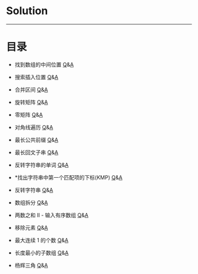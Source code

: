 # Solution
***
# 目录
- 找到数组的中间位置 [Q](https://leetcode.cn/problems/find-the-middle-index-in-array/description/)&[A](src/com/jackson/solution/question/Question1991.java)
- 搜索插入位置 [Q](https://leetcode.cn/problems/search-insert-position/description/)&[A](src/com/jackson/solution/question/Question35.java)
- 合并区间 [Q](https://leetcode.cn/problems/merge-intervals/description/)&[A](src/com/jackson/solution/question/Question56.java)

- 旋转矩阵 [Q](https://leetcode.cn/problems/rotate-image/)&[A](src/com/jackson/solution/question/Question48.java)
- 零矩阵 [Q](https://leetcode.cn/problems/zero-matrix-lcci/)&[A](src/com/jackson/solution/interview/InQuestion0108.java)
- 对角线遍历 [Q](https://leetcode.cn/problems/diagonal-traverse/description/)&[A](src/com/jackson/solution/question/Question498.java)

- 最长公共前缀 [Q](https://leetcode.cn/problems/longest-common-prefix/description/)&[A](src/com/jackson/solution/question/Question14.java)
- 最长回文子串 [Q](https://leetcode.cn/problems/longest-palindromic-substring/description/)&[A](src/com/jackson/solution/question/Question5.java)
- 反转字符串的单词 [Q](https://leetcode.cn/problems/reverse-words-in-a-string/description/)&[A](src/com/jackson/solution/question/Question151.java)
- *找出字符串中第一个匹配项的下标(KMP) [Q](https://leetcode.cn/problems/find-the-index-of-the-first-occurrence-in-a-string/description/)&[A](src/com/jackson/solution/question/Question28.java)

- 反转字符串 [Q](https://leetcode.cn/problems/reverse-string/description/)&[A](src/com/jackson/solution/question/Question344.java)
- 数组拆分 [Q](https://leetcode.cn/problems/array-partition/)&[A](src/com/jackson/solution/question/Question561.java)
- 两数之和 II - 输入有序数组 [Q](https://leetcode.cn/problems/two-sum-ii-input-array-is-sorted/description/)&[A](src/com/jackson/solution/question/Question167.java)

- 移除元素 [Q](https://leetcode.cn/problems/remove-element/description/)&[A](src/com/jackson/solution/question/Question27.java)
- 最大连续 1 的个数 [Q](https://leetcode.cn/problems/max-consecutive-ones/description/)&[A](src/com/jackson/solution/question/Question485.java)
- 长度最小的子数组 [Q](https://leetcode.cn/problems/minimum-size-subarray-sum/description/)&[A](src/com/jackson/solution/question/Question209.java)

- 杨辉三角 [Q](https://leetcode.cn/problems/pascals-triangle/description/)&[A](src/com/jackson/solution/question/Question118.java)




